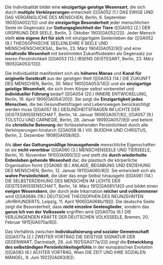 
Die Individualität bildet eine **einzigartige geistige Wesensart**, die sich durch **multiple Verkörperungen** entwickelt ([[GA052 (1.) DAS EWIGE UND DAS VERGÄNGLICHE DES MENSCHEN, Berlin, 6. September 1903|GA052/1]]) und die **einzigartige Besonderheit** jeder menschlichen Seele im Gegensatz zur **Gattungsgleichheit der Tiere** ([[GA052 (2.) DER URSPRUNG DER SEELE, Berlin, 3. Oktober 1903|GA052/2]]). Jeder Mensch stellt **eine eigene Art für sich** mit einzigartigem Seelenleben dar ([[GA052 (9.) THEOSOPHISCHE SEELENLEHRE II SEELE UND MENSCHENSCHICKSAL, Berlin, 23. März 1904|GA052/9]]) und eine **inhaltvolle Wesenheit** mit bestimmten Zukunftsidealen als Gegensatz zur leeren Persönlichkeit ([[GA053 (13.) IBSENS GEISTESART, Berlin, 23. März 1905|GA053/13]]).

Die Individualität manifestiert sich als **höheres Manas** und **Kanal für originelle Geistkraft** aus der geistigen Welt ([[GA053 (14.) DIE ZUKUNFT DES MENSCHEN, Berlin, 30. März 1905|GA053/14]]) und als **einzigartige geistige Wesenheit**, die sich ihren Körper selbst vorbereitet und **individueller Führung** bedarf ([[GA054 (20.) INNERE ENTWICKELUNG, Berlin, 19. April 1906|GA054/20]]). Sie zeigt die **Einzigartigkeit jedes Menschen**, die bei Gesundheitsfragen und Lebenswegen berücksichtigt werden muss ([[GA057 (8.) GESUNDHEITSFRAGEN IM LICHTE DER GEISTESWISSENSCHAFT, Berlin, 14. Januar 1909|GA057/8]], [[GA057 (9.) TOLSTOJ UND CARNEGIE, Berlin, 28. Januar 1909|GA057/9]]) und betont die **christliche Betonung** der fortbestehenden Persönlichkeit durch alle Verkörperungen hindurch ([[GA058 (8.) VIII. BUDDHA UND CHRISTUS, Berlin, 2. Dezember 1909|GA058/8]]).

Als **über das Gattungsmäßige hinausgehende** menschliche Eigenschaften ist sie **nicht vererbbar** ([[GA060 (3.) MENSCHENSEELE UND TIERSEELE, Berlin, 10. November 1910|GA060/3]]) und stellt die **durch wiederholte Erdenleben gehende Wesenheit** dar, die plastisch die körperliche Organisation formt ([[GA060 (8.) ANLAGE, BEGABUNG UND ERZIEHUNG DES MENSCHEN, Berlin, 12. Januar 1911|GA060/8]]). Sie entwickelt sich als **wahre Persönlichkeit**, die über das enge Selbst hinausgeht ([[GA061 (14.) DIE SELBSTERZIEHUNG DES MENSCHEN IM LICHTE DER GEISTESWISSENSCHAFT, Berlin, 14. März 1912|GA061/14]]) und bildet einen **ewigen Wesenskern**, der durch jede Inkarnation **reicher und vollkommener** wird ([[GA068b (19.) DEUTSCHE THEOSOPHEN DES NEUNZEHNTEN JAHRHUNDERTS, Leipzig, 11. April 1906|GA068b/19]]). Die deutsche Seele zeigt die Besonderheit, dass **nicht einzelne Seelenglieder**, sondern das **ganze Ich von der Volksseele** ergriffen wird ([[GA070a (6.) DIE VERJÜNGENDEN KRÄFTE DER DEUTSCHEN VOLKSSEELE, Bremen, 20. Februar 1915|GA070a/6]]).

Das Verhältnis zwischen **Individualisierung und sozialer Gemeinschaft** ([[GA077a (2.) ZWEITER VORTRAG DIE GEISTIGE SIGNATUR DER GEGENWART, Darmstadt, 28. Juli 1921|GA077a/2]]) zeigt die **Entwicklung des selbständigen Persönlichkeitsgefühls** in der europäischen Evolution ([[GA083 (8.) ACHTER VORTRAG, Wien DIE ZEIT UND IHRE SOZIALEN MÄNGEL, 9. Juni 1922|GA083/8]]).
